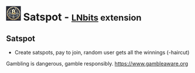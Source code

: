 # <img src="/static/image/satspot.png" style="width:40px;"> Satspot - <small>[LNbits](https://github.com/lnbits/lnbits) extension</small>

## Satspot

- Create satspots, pay to join, random user gets all the winnings (-haircut)

Gambling is dangerous, gamble responsibly.
https://www.gambleaware.org
